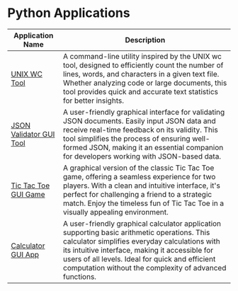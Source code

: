 # Python Applications

| Application Name | Description                                                                                                       |
| -----------------|-------------------------------------------------------------------------------------------------------------------|
| [UNIX WC Tool](https://github.com/mhdfuhad/python-apps/blob/master/unix-wc-tool.py)     | A command-line utility inspired by the UNIX wc tool, designed to efficiently count the number of lines, words, and characters in a given text file. Whether analyzing code or large documents, this tool provides quick and accurate text statistics for better insights. |
| [JSON Validator GUI Tool](https://github.com/mhdfuhad/python-apps/blob/master/json_validator_gui.py) | A user-friendly graphical interface for validating JSON documents. Easily input JSON data and receive real-time feedback on its validity. This tool simplifies the process of ensuring well-formed JSON, making it an essential companion for developers working with JSON-based data. |
| [Tic Tac Toe GUI Game](https://github.com/mhdfuhad/python-apps/blob/master/tic-tac-toe-gui-game.py) | A graphical version of the classic Tic Tac Toe game, offering a seamless experience for two players. With a clean and intuitive interface, it's perfect for challenging a friend to a strategic match. Enjoy the timeless fun of Tic Tac Toe in a visually appealing environment. |
| [Calculator GUI App](https://github.com/mhdfuhad/python-apps/blob/master/calculator-gui-app.py) | A user-friendly graphical calculator application supporting basic arithmetic operations. This calculator simplifies everyday calculations with its intuitive interface, making it accessible for users of all levels. Ideal for quick and efficient computation without the complexity of advanced functions. |
